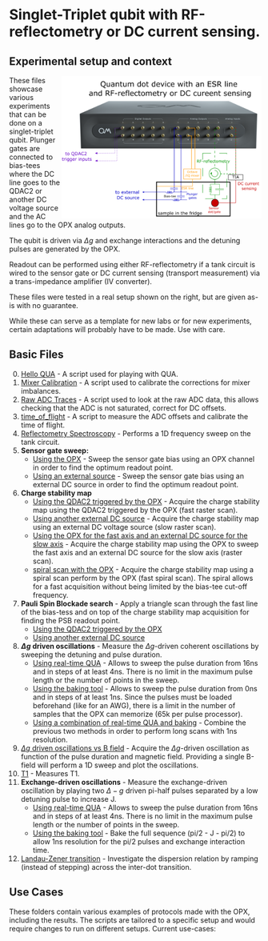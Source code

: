 # Singlet-Triplet qubit with RF-reflectometry or DC current sensing.

## Experimental setup and context

<img align="right" src="schematic.PNG" alt="drawing" width="400"/>

These files showcase various experiments that can be done on a singlet-triplet qubit.
Plunger gates are connected to bias-tees where the DC line goes to the QDAC2 or another DC voltage source and the AC 
lines go to the OPX analog outputs.

The qubit is driven via $\Delta g$ and exchange interactions and the detuning pulses are generated by the OPX.

Readout can be performed using either RF-reflectometry if a tank circuit is wired to the sensor gate or DC current 
sensing (transport measurement) via a trans-impedance amplifier (IV converter).

These files were tested in a real setup shown on the right, but are given as-is with no guarantee.

While these can serve as a template for new labs or for new experiments, certain adaptations will probably have to be 
made. Use with care.

## Basic Files
0. [Hello QUA](00_hello_qua.py) - A script used for playing with QUA.
1. [Mixer Calibration](01_manual_mixer_calibration.py) - A script used to calibrate the corrections for mixer imbalances.
2. [Raw ADC Traces](02_raw_adc_traces.py) - A script used to look at the raw ADC data, this allows checking that the ADC 
is not saturated, correct for DC offsets.
3. [time_of_flight](03_time_of_flight_RF.py) - A script to measure the ADC offsets and calibrate the time of flight.
4. [Reflectometry Spectroscopy](04_reflectometry_spectroscopy.py) - Performs a 1D frequency sweep on the tank circuit.
5. **Sensor gate sweep:**
    * [Using the OPX](05_sensor_gate_sweep_OPX.py) - Sweep the sensor gate bias using an OPX channel in order to find the optimum readout point.
    * [Using an external source](05_sensor_gate_sweep_DC_source.py) - Sweep the sensor gate bias using an external DC source in order to find the optimum readout point.
6. **Charge stability map**
    * [Using the QDAC2 triggered by the OPX](06_charge_stability_map_with_triggered_qdac2.py) - Acquire the charge stability map using the QDAC2 triggered by the OPX (fast raster scan).
    * [Using another external DC source](06_charge_stability_map_external_dc_source.py) - Acquire the charge stability map using an external DC voltage source (slow raster scan).
    * [Using the OPX for the fast axis and an external DC source for the slow axis](06_charge_stability_map_opx_and_dc_source.py) - Acquire the charge stability map using the OPX to sweep the fast axis and an external DC source for the slow axis (raster scan).
    * [spiral scan with the OPX](06_spiral_scan.py) - Acquire the charge stability map using a spiral scan perform by the OPX (fast spiral scan). The spiral allows for a fast acquisition without being limited by the bias-tee cut-off frequency.
7. **Pauli Spin Blockade search** - Apply a triangle scan through the fast line of the bias-tess and on top of the charge stability map acquisition for finding the PSB readout point.
    * [Using the QDAC2 triggered by the OPX](07_PSB_search_qdac2_triggered.py)
    * [Using another external DC source](07_PSB_search_external_dc_source.py)
8. **$\Delta g$ driven oscillations** - Measure the $\Delta g$-driven coherent oscillations by sweeping the detuning and pulse duration. 
    * [Using real-time QUA](08a_rabi_chevron_qua.py) - Allows to sweep the pulse duration from 16ns and in steps of at least 4ns. There is no limit in the maximum pulse length or the number of points in the sweep.
    * [Using the baking tool](08b_rabi_chevron_baking.py) - Allows to sweep the pulse duration from 0ns and in steps of at least 1ns. Since the pulses must be loaded beforehand (like for an AWG), there is a limit in the number of samples that the OPX can memorize (65k per pulse processor).
    * [Using a combination of real-time QUA and baking](08c_rabi_chevron_baking+qua.py) - Combine the previous two methods in order to perform long scans with 1ns resolution.
9. [$\Delta g$ driven oscillations vs B field](09_rabi_chevron_1ns_long_vs_Bfield.py) - Acquire the $\Delta g$-driven oscillation as function of the pulse duration and magnetic field. Providing a single B-field will perform a 1D sweep and plot the oscillations.
11. [T1](10_T1.py) - Measures T1.
12. **Exchange-driven oscillations** - Measure the exchange-driven oscillation by playing two $\Delta-g$ driven pi-half pulses separated by a low detuning pulse to increase J.
    * [Using real-time QUA](11a_ramsey_chevron_4ns.py) - Allows to sweep the pulse duration from 16ns and in steps of at least 4ns. There is no limit in the maximum pulse length or the number of points in the sweep.
    * [Using the baking tool](11b_ramsey_chevron_full_baking.py) - Bake the full sequence (pi/2 - J - pi/2) to allow 1ns resolution for the pi/2 pulses and exchange interaction time.
13. [Landau-Zener transition](12_probing_the_Landau_Zener_transition.py) - Investigate the dispersion relation by ramping (instead of stepping) across the inter-dot transition.

## Use Cases

These folders contain various examples of protocols made with the OPX, including the results. The scripts are tailored to
a specific setup and would require changes to run on different setups. Current use-cases:
